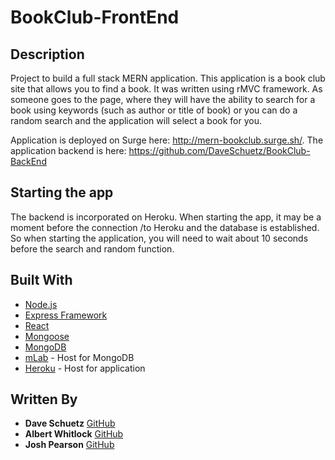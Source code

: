# BookClub-FrontEnd

## Description

Project to build a full stack MERN application. This application is a book club site that allows you to find a book. It was written using rMVC framework. As someone goes to the page, where they will have the ability to search for a book using keywords (such as author or title of book) or you can do a random search and the application will select a book for you.

Application is deployed on Surge here: http://mern-bookclub.surge.sh/.
The application backend is here: https://github.com/DaveSchuetz/BookClub-BackEnd

## Starting the app

The backend is incorporated on Heroku. When starting the app, it may be a moment before the connection /to Heroku and the database is established. So when starting the application, you will need to wait about 10 seconds before the search and random function.

## Built With

- [Node.js](https://nodejs.org/en/)
- [Express Framework](https://expressjs.com/)
- [React](https://reactjs.org/)
- [Mongoose](http://mongoosejs.com/)
- [MongoDB](https://www.mongodb.com/)
- [mLab](https://mlab.com/) - Host for MongoDB
- [Heroku](https://www.heroku.com/) - Host for application

## Written By

- **Dave Schuetz** [GitHub](https://github.com/DaveSchuetz/BookClub-FrontEnd)
- **Albert Whitlock** [GitHub](https://github.com/AlbertWhitlock)
- **Josh Pearson** [GitHub](https://github.com/jnpearson4850)
